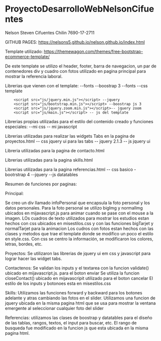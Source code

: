 # ProyectoDesarrolloWebNelsonCifuentes

Nelson Steven Cifuentes Chilin
7690-17-2711

GITHUB PAGES:
https://nelsons5.github.io/nelson.github.io/index.html

Template utilizado:
https://themewagon.com/themes/free-bootstrap-ecommerce-template/

De este template se utilizo el header, footer, barra de navegacion, un par de contenedores div y  cuadro con fotos utilizado en pagina principal para mostrar la referencia laboral.

Librerias que vienen con el template:
		<link href="https://fonts.googleapis.com/css?family=Montserrat:400,500,700" rel="stylesheet"> --fonts
		<link type="text/css" rel="stylesheet" href="css/bootstrap.min.css"/> --boostrap 3
		<link rel="stylesheet" href="css/font-awesome.min.css"> --fonts
		<link type="text/css" rel="stylesheet" href="css/style.css"/> --css template

        <script src="js/jquery.min.js"></script> --jquery
		<script src="js/bootstrap.min.js"></script> --boostrap js 3
		<script src="js/jquery.zoom.min.js"></script>-- jquery zoom
		<script src="js/main.js"></script> -- js del template

Librerias propias utilizadas para el estilo del contenido creado y funciones especiales:
        <link type="text/css" rel="stylesheet" href="css/misestilos.css"/> --mi css 
        <script src="js/mijavascript.js"></script> -- mi javascript

Librerias utilizadas para realizar las widgets Tabs en la pagina de proyectos.html
        <link rel="stylesheet" href="tabs/jquery-ui.css"/> -- css jquery ui para las tabs
        <script src="tabs/jquery-2.1.3.js"></script> -- jquery 2.1.3
		<script src="tabs/jquery-ui.js"></script> -- js jquery ui

Libreria utilizadas para la pagina de contacto.html
        <script src="https://ajax.googleapis.com/ajax/libs/jquery/3.3.1/jquery.min.js"></script>  

Librerias utilizadas para la pagina skills.html
        <script src="https://ajax.googleapis.com/ajax/libs/jquery/1.12.2/jquery.min.js"></script>

Librerias utilizadas para la pagina referencias.html
		<link rel="stylesheet" type="text/css" href="datatables/datatables.min.css"/> -- css basico 
		<link rel="stylesheet"  type="text/css" href="datatables/DataTables-1.10.18/css/dataTables.bootstrap4.min.css"> - bootrstrap 4
        <script src="datatables/jquery/jquery-3.3.1.min.js"></script>  --jquery
    	<script type="text/javascript" src="datatables/datatables.min.js"></script> --js datatables


Resumen de funciones por paginas:

Principal:

Se creo un div llamado infoPersonal que encapsula la foto personal y los datos personales.
Para la foto personal se utilizo bigImg y normalImg ubicados en mijavascript.js para animar cuando se pase con el mouse a la imagen.
LOs cuadros de texto utilizados para mostrar los estudios estan hechos con css ubicados en misestilos.css y con las funciones bigTarjet y normalTarjet para la animacion
Los cudros con fotos estan hechos con las clases y metodos que trae el template donde se modifico un poco el estilo en style.css.
Con css se centro la información, se modificaron los colores, letras, bordes, etc.

Proyectos:
Se utilizaron las librerias de jquery ui em css y javascript para lograr hacer las widget tabs.

Contactenos:
Se validan los inputs y el textarea con la funcion validate() ubicado en mijavascript.js. para el boton enviar
Se utiliza la funcion closeContact() ubicado en mijavascripit utilizado para el boton cancelar
El estilo de los inputs y botonoes esta en misestilos.css

Skills:
Utilizamos las funciones forward y backward para los botones adelante y atras cambiando las fotos en el slider.
Utilizamos una funcion de jquery ubicada en la misma pagina html que se usa para mostrar la ventana emergente al seleccionar cualquier foto del slider

Referencias:
utilizamos las clases de boostrap y datatables para el diseño de las tablas, rangos, textos, el input para buscar, etc.
El rango de busqueda fue modificado en la funcion js que esta ubicada en la misma pagina html.








